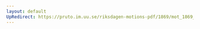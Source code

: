 ```yaml
---
layout: default
UpRedirect: https://pruto.im.uu.se/riksdagen-motions-pdf/1869/mot_1869__fk__39/mot_1869__fk__39-007.pdf
---
```


